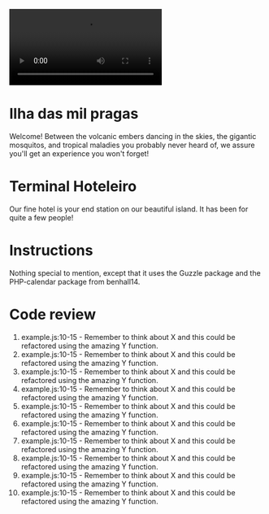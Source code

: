 ![Volcano](https://media.giphy.com/media/r5gHt2TCIiHK0/giphy.mp4)

# Ilha das mil pragas

Welcome! Between the volcanic embers dancing in the skies, the gigantic mosquitos, and tropical maladies you probably never heard of, we assure you'll get an experience you won't forget!

# Terminal Hoteleiro

Our fine hotel is your end station on our beautiful island. It has been for quite a few people!

# Instructions

Nothing special to mention, except that it uses the Guzzle package and the PHP-calendar package from benhall14.

# Code review

1. example.js:10-15 - Remember to think about X and this could be refactored using the amazing Y function.
2. example.js:10-15 - Remember to think about X and this could be refactored using the amazing Y function.
3. example.js:10-15 - Remember to think about X and this could be refactored using the amazing Y function.
4. example.js:10-15 - Remember to think about X and this could be refactored using the amazing Y function.
5. example.js:10-15 - Remember to think about X and this could be refactored using the amazing Y function.
6. example.js:10-15 - Remember to think about X and this could be refactored using the amazing Y function.
7. example.js:10-15 - Remember to think about X and this could be refactored using the amazing Y function.
8. example.js:10-15 - Remember to think about X and this could be refactored using the amazing Y function.
9. example.js:10-15 - Remember to think about X and this could be refactored using the amazing Y function.
10. example.js:10-15 - Remember to think about X and this could be refactored using the amazing Y function.
